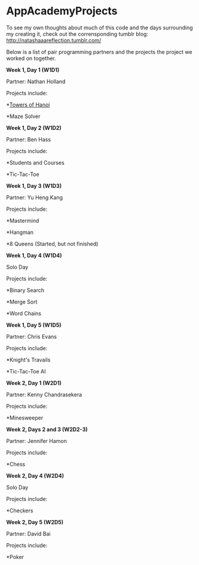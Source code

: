 AppAcademyProjects
==================
To see my own thoughts about much of this code and the days surrounding my creating it, check out the corrensponding tumblr blog: http://natashaaareflection.tumblr.com/

Below is a list of pair programming partners and the projects the project we worked on together.

**Week 1, Day 1 (W1D1)**

Partner: Nathan Holland

Projects include:

  *[Towers of Hanoi](https://github.com/NatashaHull/AppAcademyProjects/blob/master/W1D1-Exercises-Projects/hanoi.rb)
  
  *Maze Solver

**Week 1, Day 2 (W1D2)**

Partner: Ben Hass

Projects include:

  *Students and Courses
  
  *Tic-Tac-Toe

**Week 1, Day 3 (W1D3)**

Partner: Yu Heng Kang

Projects include:

  *Mastermind
  
  *Hangman
  
  *8 Queens (Started, but not finished)

**Week 1, Day 4 (W1D4)**

Solo Day

Projects include:

  *Binary Search
  
  *Merge Sort
  
  *Word Chains

**Week 1, Day 5 (W1D5)**

Partner: Chris Evans

Projects include:

  *Knight's Travails
  
  *Tic-Tac-Toe AI

**Week 2, Day 1 (W2D1)**

Partner: Kenny Chandrasekera

Projects include:

  *Minesweeper
  
**Week 2, Days 2 and 3 (W2D2-3)**

Partner: Jennifer Hamon

Projects include:

  *Chess

**Week 2, Day 4 (W2D4)**

Solo Day

Projects include:

  *Checkers

**Week 2, Day 5 (W2D5)**

Partner: David Bai

Projects include:

  *Poker
